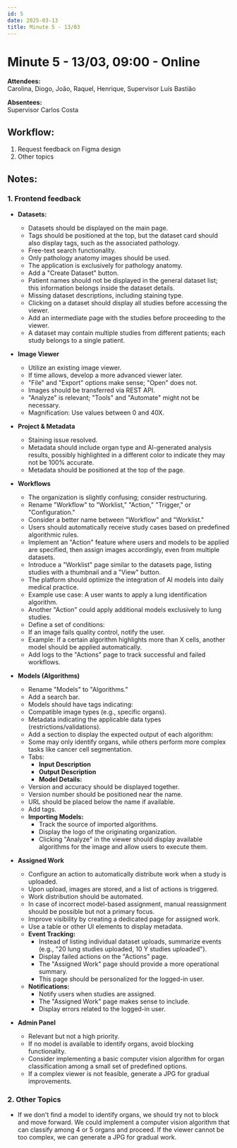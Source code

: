 ```yaml
---
id: 5
date: 2025-03-13
title: Minute 5 - 13/03
---
```


# Minute 5 - 13/03, 09:00 - Online

**Attendees:**  
Carolina, Diogo, João, Raquel, Henrique, Supervisor Luís Bastião

**Absentees:**  
Supervisor Carlos Costa

## Workflow:
1. Request feedback on Figma design
2. Other topics

## Notes:
### 1. **Frontend feedback**
   - **Datasets:**
     - Datasets should be displayed on the main page.
     - Tags should be positioned at the top, but the dataset card should also display tags, such as the associated pathology.
     - Free-text search functionality.
     - Only pathology anatomy images should be used.
     - The application is exclusively for pathology anatomy.
     - Add a "Create Dataset" button.
     - Patient names should not be displayed in the general dataset list; this information belongs inside the dataset details.
     - Missing dataset descriptions, including staining type.
     - Clicking on a dataset should display all studies before accessing the viewer.
     - Add an intermediate page with the studies before proceeding to the viewer.
     - A dataset may contain multiple studies from different patients; each study belongs to a single patient.

   - **Image Viewer**
      - Utilize an existing image viewer.
      - If time allows, develop a more advanced viewer later.
      - "File" and "Export" options make sense; "Open" does not.
      - Images should be transferred via REST API.
      - "Analyze" is relevant; "Tools" and "Automate" might not be necessary.
      - Magnification: Use values between 0 and 40X.

   - **Project & Metadata**
      - Staining issue resolved.
      - Metadata should include organ type and AI-generated analysis results, possibly highlighted in a different color to indicate they may not be 100% accurate.
      - Metadata should be positioned at the top of the page.

   - **Workflows**
      - The organization is slightly confusing; consider restructuring.
      - Rename "Workflow" to "Worklist," "Action," "Trigger," or "Configuration."
      - Consider a better name between "Workflow" and "Worklist."
      - Users should automatically receive study cases based on predefined algorithmic rules.
      - Implement an "Action" feature where users and models to be applied are specified, then assign images accordingly, even from multiple datasets.
      - Introduce a "Worklist" page similar to the datasets page, listing studies with a thumbnail and a "View" button.
      - The platform should optimize the integration of AI models into daily medical practice.
      - Example use case: A user wants to apply a lung identification algorithm.
      - Another "Action" could apply additional models exclusively to lung studies.
      - Define a set of conditions:
      - If an image fails quality control, notify the user.
      - Example: If a certain algorithm highlights more than X cells, another model should be applied automatically.
      - Add logs to the "Actions" page to track successful and failed workflows. 

   - **Models (Algorithms)**
      - Rename "Models" to "Algorithms."
      - Add a search bar.
      - Models should have tags indicating:
      - Compatible image types (e.g., specific organs).
      - Metadata indicating the applicable data types (restrictions/validations).
      - Add a section to display the expected output of each algorithm:
      - Some may only identify organs, while others perform more complex tasks like cancer cell segmentation.
      - Tabs:
         - **Input Description**
         - **Output Description**
         - **Model Details:**
      - Version and accuracy should be displayed together.
      - Version number should be positioned near the name.
      - URL should be placed below the name if available.
      - Add tags.
      - **Importing Models:**
         - Track the source of imported algorithms.
         - Display the logo of the originating organization.
         - Clicking "Analyze" in the viewer should display available algorithms for the image and allow users to execute them.

   - **Assigned Work**
      - Configure an action to automatically distribute work when a study is uploaded.
      - Upon upload, images are stored, and a list of actions is triggered.
      - Work distribution should be automated.
      - In case of incorrect model-based assignment, manual reassignment should be possible but not a primary focus.
      - Improve visibility by creating a dedicated page for assigned work.
      - Use a table or other UI elements to display metadata.
      - **Event Tracking:**
         - Instead of listing individual dataset uploads, summarize events (e.g., "20 lung studies uploaded, 10 Y studies uploaded").
         - Display failed actions on the "Actions" page.
         - The "Assigned Work" page should provide a more operational summary.
         - This page should be personalized for the logged-in user.
      - **Notifications:**
         - Notify users when studies are assigned.
         - The "Assigned Work" page makes sense to include.
         - Display errors related to the logged-in user.

   - **Admin Panel**
      - Relevant but not a high priority.
      - If no model is available to identify organs, avoid blocking functionality.
      - Consider implementing a basic computer vision algorithm for organ classification among a small set of predefined options.
      - If a complex viewer is not feasible, generate a JPG for gradual improvements.

### 2. **Other Topics**
- If we don't find a model to identify organs, we should try not to block and move forward. We could implement a computer vision algorithm that can classify among 4 or 5 organs and proceed. If the viewer cannot be too complex, we can generate a JPG for gradual work.
